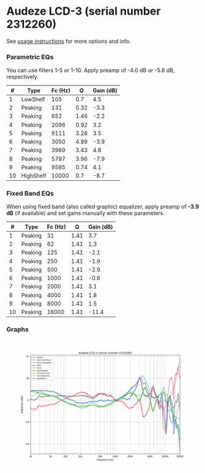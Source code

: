 # Audeze LCD-3 (serial number 2312260)
See [usage instructions](https://github.com/jaakkopasanen/AutoEq#usage) for more options and info.

### Parametric EQs
You can use filters 1-5 or 1-10. Apply preamp of -4.0 dB or -5.8 dB, respectively.

|   # | Type      |   Fc (Hz) |    Q |   Gain (dB) |
|-----|-----------|-----------|------|-------------|
|   1 | LowShelf  |       105 | 0.7  |         4.5 |
|   2 | Peaking   |       131 | 0.32 |        -3.3 |
|   3 | Peaking   |       652 | 1.46 |        -2.2 |
|   4 | Peaking   |      2096 | 0.92 |         3.2 |
|   5 | Peaking   |      9111 | 3.28 |         3.5 |
|   6 | Peaking   |      3050 | 4.99 |        -3.9 |
|   7 | Peaking   |      3969 | 3.43 |         4.8 |
|   8 | Peaking   |      5797 | 3.96 |        -7.9 |
|   9 | Peaking   |      9585 | 0.74 |         4.1 |
|  10 | HighShelf |     10000 | 0.7  |        -8.7 |

### Fixed Band EQs
When using fixed band (also called graphic) equalizer, apply preamp of **-3.9 dB** (if available) and set gains manually with these parameters.

|   # | Type    |   Fc (Hz) |    Q |   Gain (dB) |
|-----|---------|-----------|------|-------------|
|   1 | Peaking |        31 | 1.41 |         3.7 |
|   2 | Peaking |        62 | 1.41 |         1.3 |
|   3 | Peaking |       125 | 1.41 |        -2.1 |
|   4 | Peaking |       250 | 1.41 |        -1.9 |
|   5 | Peaking |       500 | 1.41 |        -2.9 |
|   6 | Peaking |      1000 | 1.41 |        -0.6 |
|   7 | Peaking |      2000 | 1.41 |         3.1 |
|   8 | Peaking |      4000 | 1.41 |         1.8 |
|   9 | Peaking |      8000 | 1.41 |         1.5 |
|  10 | Peaking |     16000 | 1.41 |       -11.4 |

### Graphs
![](./Audeze%20LCD-3%20(serial%20number%202312260).png)
